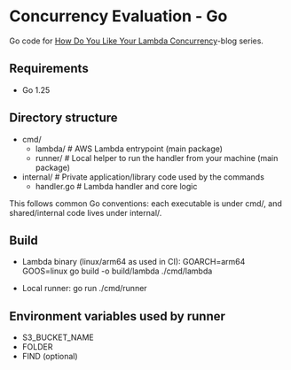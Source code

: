 # Concurrency Evaluation - Go
Go code for [How Do You Like Your Lambda Concurrency](https://ville-karkkainen.medium.com/how-do-you-like-your-aws-lambda-concurrency-part-1-introduction-7a3f7ecfe4b5)-blog series.

## Requirements
- Go 1.25

## Directory structure
- cmd/
  - lambda/        # AWS Lambda entrypoint (main package)
  - runner/        # Local helper to run the handler from your machine (main package)
- internal/        # Private application/library code used by the commands
  - handler.go     # Lambda handler and core logic

This follows common Go conventions: each executable is under cmd/<name>, and shared/internal code lives under internal/.

## Build
- Lambda binary (linux/arm64 as used in CI):
  GOARCH=arm64 GOOS=linux go build -o build/lambda ./cmd/lambda

- Local runner:
  go run ./cmd/runner

## Environment variables used by runner
- S3_BUCKET_NAME
- FOLDER
- FIND (optional)